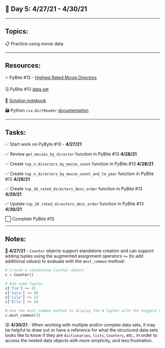 ## :calendar: Day 5: 4/27/21 - 4/30/21

---

## Topics:

:clipboard: Practice using movie data

---

## Resources:

:star: PyBite #13 - [Highest Rated Movie Directors](https://pybit.es/codechallenge13.html)

:spiral_notepad: PyBite #13 [data set](https://raw.githubusercontent.com/sundeepblue/movie_rating_prediction/master/movie_metadata.csv)

:telescope: [Solution notebook](https://github.com/talkpython/100daysofcode-with-python-course/blob/master/days/04-06-collections/collections.ipynb)

:card_file_box: Python `csv.DictReader` [documentation](https://docs.python.org/2/library/csv.html#csv.DictReader)

---

## Tasks:

:white_check_mark: Start work on PyByte #13 - **4/27/21**

:white_check_mark: Review `get_movies_by_director` function in PyBite #13 **4/28/21**

:white_check_mark: Create `top_n_directors_by_movie_count` function in PyBite #13 **4/28/21**

:white_check_mark: Create `top_n_directors_by_movie_count_and_le_year` function in PyBite #13 **4/28/21**

:white_check_mark: Create `top_20_rated_directors_desc_order` function in PyBite #13 **4/29/21**

:white_check_mark: Update `top_20_rated_directors_desc_order` function in PyBite #13 **4/30/21**

:white_large_square: Complete PyBite #13

---

## Notes:

:notebook: **4/27/21** - `Counter` objects support standalone creation and can support adding tuples using the augmented assignment operators `+=` (to add additional values) to evaluate with the `most_common` method:

```python
# Create a standalone Counter object
c = Counter()

# Add some tuples
c['Tim'] += 41
c['Sara'] += 40
c['Lily'] += 13
c['Ella'] += 10

# Use the most_common method to display the N tuples with the biggest numbers
c.most_common(3)
```

:rage: **4/30/21** - When working with multiple and/or complex data sets, it may be helpful to draw out or have a reference for what the structured data sets looks like to know if they are `dictionaries`, `lists`, `Counters`, etc., in order to access the nested data objects with more simplicity, and less frustration.

